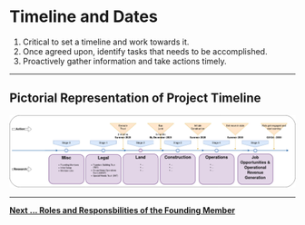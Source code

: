 
# Timeline and Dates

1.  Critical to set a timeline and work towards it.
2.  Once agreed upon, identify tasks that needs to be accomplished.
3.  Proactively gather information and take actions timely.

---
## Pictorial Representation of Project Timeline
![Project Timeline Sequence](../images/Project_timeline_sequence.jpg)


---

[**Next ... Roles and Responsbilities of the Founding Member**](https://github.com/RameshBalasubramanian/SpecialNeedsHomeVA/blob/main/3%20-%20Founding%20Members/3-1-Founding-Builders-Trust-Roles.md)
